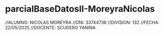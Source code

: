 # parcialBaseDatosII-MoreyraNicolas
//ALUMNO: NICOLAS MOREYRA
//DNI: 33744738
//DIVISION: 132
//FECHA: 22/05/2025
//DOCENTE: SCUDERO YANINA
